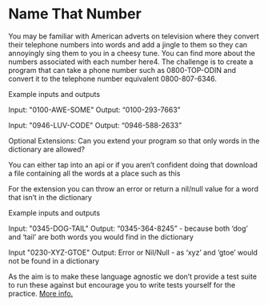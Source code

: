 # Name That Number

You may be familiar with American adverts on television where they convert their telephone numbers into words and add a jingle to them so they can annoyingly sing them to you in a cheesy tune. You can find more about the numbers associated with each number here4. The challenge is to create a program that can take a phone number such as 0800-TOP-ODIN and convert it to the telephone number equivalent 0800-807-6346.

Example inputs and outputs

Input: "0100-AWE-SOME"
Output: “0100-293-7663”

Input: "0946-LUV-CODE"
Output: “0946-588-2633”

Optional Extensions:
Can you extend your program so that only words in the dictionary are allowed?

You can either tap into an api or if you aren’t confident doing that download a file containing all the words at a place such as this

For the extension you can throw an error or return a nil/null value for a word that isn’t in the dictionary

Example inputs and outputs

Input: "0345-DOG-TAIL"
Output: “0345-364-8245” - because both ‘dog’ and ‘tail’ are both words you would find in the dictionary

Input "0230-XYZ-GTOE"
Output: Error or Nil/Null - as ‘xyz’ and ‘gtoe’ would not be found in a dictionary

As the aim is to make these language agnostic we don’t provide a test suite to run these against but encourage you to write tests yourself for the practice.
[More info.](https://forum.theodinproject.com/t/name-that-number/986)
